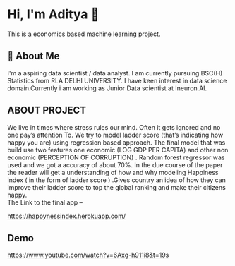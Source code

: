 
# Hi, I'm Aditya 👋

This is a economics based machine learning project.


## 🚀 About Me
I'm a aspiring data scientist / data analyst. I am currently pursuing BSC(H) Statistics from RLA DELHI UNIVERSITY.
I have keen interest in data science domain.Currently i am working as Junior Data scientist at Ineuron.AI.



  
## ABOUT PROJECT

We live in times where stress rules our mind. Often it gets ignored and no one pay’s attention 
To. We try to model ladder score (that’s indicating how happy you are) using regression based approach. The final model that was build use two features one economic (LOG GDP PER CAPITA)    and other non economic (PERCEPTION OF CORRUPTION) . Random forest regressor was used and we got a accuracy of about 70%.
In the due course of the paper the reader will get a understanding of how and why modeling Happiness index ( in the form of ladder score ) .Gives country an idea of how they can improve their ladder score to top the global ranking and make their citizens happy.  
The Link to the final app –

https://happynessindex.herokuapp.com/



## Demo
https://www.youtube.com/watch?v=6Axg-h911i8&t=19s



  